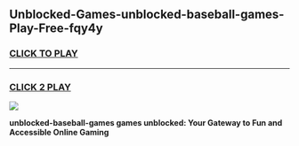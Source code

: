 
## Unblocked-Games-unblocked-baseball-games-Play-Free-fqy4y
<h3>
<a href="https://premium76.site?title=unblocked-baseball-games&ref=10A">CLICK TO PLAY</a></h3>
<hr>

<h3>
<a href="https://premium76.site?title=unblocked-baseball-games&ref=10A">CLICK 2 PLAY</a>
  
</h3>

<a href="https://premium76.site?title=unblocked-baseball-games&ref=10A"><img src="https://clearcache.store/games.png"></a>


**unblocked-baseball-games games unblocked: Your Gateway to Fun and Accessible Online Gaming**
